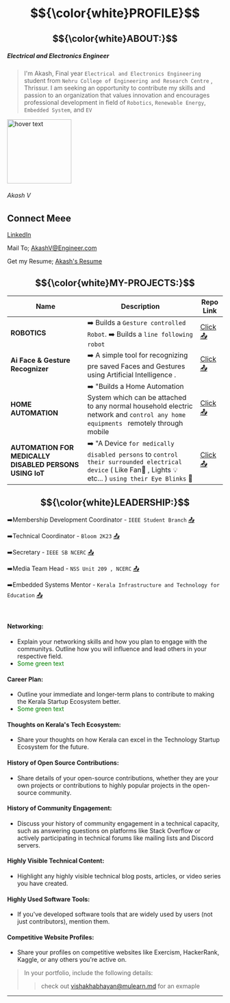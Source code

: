 # $${\color{white}PROFILE}$$ 


## $${\color{white}ABOUT‎:}$$ 

##### Electrical and Electronics Engineer

> I'm Akash, Final year `Electrical and Electronics Engineering` student from `Nehru College of Engineering and Research Centre` , Thrissur. I am 
seeking an opportunity to contribute my skills and passion to an organization
 that values innovation and encourages professional development in field of `Robotics`, `Renewable Energy`, `Embedded System`, and `EV`

<p align="left">
  <img src="https://github.com/AkashV2002/IEEE-LAUNCHPAD/assets/86285974/285d4da2-f4b0-4b75-bf4c-3652e12329d9" width="150" title="hover text">
</p>

###### Akash V

## Connect Meee

[LinkedIn ](https://www.linkedin.com/in/akashviswanath/)

Mail To; [AkashV@Engineer.com ](akashv@engineer.com)

Get my Resume; [Akash's Resume ](https://drive.google.com/file/d/1lypIdXwYZCjoApFaZfJ_hJCUKdXUbcwD/view?usp=sharing)



## $${\color{white}MY-PROJECTS:}$$


| Name                | Description                                                               | Repo Link                                                      |
|---------------------|---------------------------------------------------------------------------|----------------------------------------------------------------|
| **ROBOTICS**       | ➡️ Builds a `Gesture controlled Robot`. ➡️ Builds a `line following robot`  | [Click📤](https://github.com/Abhi30000/Green-sphere-)     |
| **Ai Face & Gesture Recognizer**      | ➡️ A simple tool for recognizing pre saved Faces and Gestures using Artificial Intelligence .| [Click📤 ](https://bit.ly/Robotics-Workshop-Project)             |
| **HOME AUTOMATION**     | ➡️ "Builds a Home Automation System which can be attached to any normal household electric network and `control any home equipments ` remotely through mobile | [Click📤 ](https://bit.ly/Home-Automation-Project)
| **AUTOMATION FOR MEDICALLY DISABLED PERSONS USING IoT**     | ➡️ "A Device `for medically disabled persons` to `control their surrounded electrical device` ( Like Fan🪭 , Lights 💡 etc... ) `using their Eye Blinks` 👀 | [Click📤 ](https://www.linkedin.com/posts/akashviswanath_btechfinalyearproject-activity-7197988369270808576-tGQq?utm_source=share&utm_medium=member_desktop)

##
 
## $${\color{white}LEADERSHIP:}$$

➡️Membership Development Coordinator - `IEEE Student Branch`  [📤 ](https://www.linkedin.com/posts/ieee-student-branch-ncerc-702a60202_coming-together-is-the-beginning-keeping-activity-6896067563516784640-y66x?utm_source=share&utm_medium=member_desktop)

  
➡️Technical Coordinator - `Bloom 2K23`  [📤 ](https://www.linkedin.com/posts/akashviswanath_joyofvolunteering-technicalteam-activity-7138127595853774848-ZpZ1?utm_source=share&utm_medium=member_desktop)


➡️Secretary - `IEEE SB NCERC`  [📤 ](https://www.linkedin.com/posts/ieee-student-branch-ncerc-702a60202_the-strength-of-the-team-is-each-individual-activity-7045777771079356416-RgMR?utm_source=share&utm_medium=member_desktop)


➡️Media Team Head - `NSS Unit 209 , NCERC`  [📤 ](https://www.linkedin.com/posts/akashviswanath_joyofvolunteering-ieee-nss-activity-7186379024812707841-M9-3?utm_source=share&utm_medium=member_desktop)

➡️Embedded Systems Mentor - `Kerala Infrastructure and Technology for Education`  [📤 ](https://www.linkedin.com/posts/akashviswanath_arduino-embeddedsystems-kite-activity-7096028629356195840-uUCa?utm_source=share&utm_medium=member_desktop)


<br />


#### Networking:

- Explain your networking skills and how you plan to engage with the communitys. Outline how you will influence and lead others in your respective field.
- <font color="green"> Some green text </font>

#### Career Plan:

- Outline your immediate and longer-term plans to contribute to making the Kerala Startup Ecosystem better.
- <span style="color: green"> Some green text </span>

#### Thoughts on Kerala's Tech Ecosystem:

- Share your thoughts on how Kerala can excel in the Technology Startup Ecosystem for the future.

#### History of Open Source Contributions:

- Share details of your open-source contributions, whether they are your own projects or contributions to highly popular projects in the open-source community.

#### History of Community Engagement:

-  Discuss your history of community engagement in a technical capacity, such as answering questions on platforms like Stack Overflow or actively participating in technical forums like mailing lists and Discord servers.

#### Highly Visible Technical Content:

- Highlight any highly visible technical blog posts, articles, or video series you have created.

#### Highly Used Software Tools:

- If you've developed software tools that are widely used by users (not just contributors), mention them.

#### Competitive Website Profiles:

- Share your profiles on competitive websites like Exercism, HackerRank, Kaggle, or any others you're active on.

> In your portfolio, include the following details:
>> check out [vishakhabhayan@mulearn.md](./profiles/vishakhabhayan@mulearn.md) for an exmaple

---

